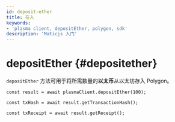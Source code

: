 ```yaml
---
id: deposit-ether
title: 存入
keywords:
- 'plasma client, depositEther, polygon, sdk'
description: 'Maticjs 入门'
---
```


# depositEther {#depositether}

`depositEther` 方法可用于将所需数量的**以太币**从以太坊存入 Polygon。

```
const result = await plasmaClient.depositEther(100);

const txHash = await result.getTransactionHash();

const txReceipt = await result.getReceipt();

```
